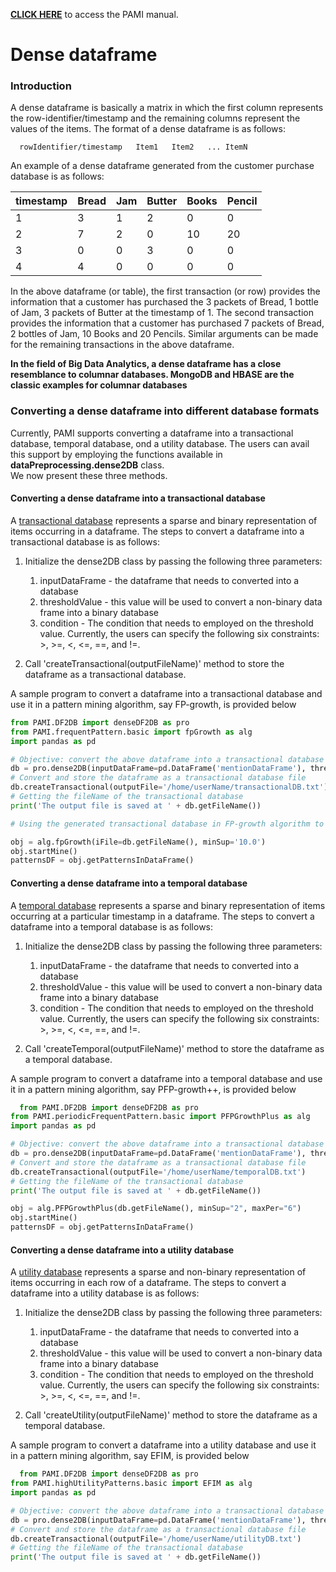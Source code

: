 **[CLICK HERE](manual.html)** to access the PAMI manual.

# Dense dataframe

### Introduction
A dense dataframe is basically a  matrix in which the first column represents the row-identifier/timestamp
and the remaining columns represent the values of the items. The format of a dense dataframe is as follows:

      rowIdentifier/timestamp   Item1   Item2   ... ItemN

An example of a dense dataframe generated from the customer purchase database is as follows:

  timestamp | Bread | Jam | Butter | Books | Pencil
  ---------|-----|---|------|---|------
    1| 3 | 1| 2|0 |0
    2|7|2|0|10|20
    3|0|0|3|0|0
    4|4|0|0|0|0

In the above dataframe (or table), the first transaction (or row) provides the information that a customer has purchased the 3 packets 
of Bread, 1 bottle of Jam, 3 packets of Butter at the timestamp of 1. The second transaction provides the information
that a customer has purchased 7 packets of Bread, 2 bottles of Jam, 10 Books and 20 Pencils. Similar arguments can be 
made for the remaining transactions in the above dataframe.

**In the field of Big Data Analytics, a dense dataframe has a close resemblance to columnar databases.
MongoDB and HBASE are  the classic examples for columnar databases**

### Converting a dense dataframe into different database formats
Currently, PAMI supports converting a dataframe into a transactional database, temporal database, ond a utility database.
The users can avail this support by employing the functions available in **dataPreprocessing.dense2DB** class.  
We now present these three methods.

#### Converting a dense dataframe into a transactional database
A [transactional database](transactionalDatabase.html) represents a sparse and binary representation of items occurring in a dataframe. 
The steps to convert a dataframe into a transactional database is as follows:

1. Initialize the dense2DB class by passing the following three parameters: 
   1. inputDataFrame  - the dataframe that needs to converted into a database
   1. thresholdValue  - this value will be used to convert a non-binary data frame into a binary database
   1. condition       - The condition that needs to employed on the threshold value. Currently, the users can specify 
      the following six constraints: >, >=, <, <=, ==, and !=.

1. Call 'createTransactional(outputFileName)' method to store the dataframe as a transactional database.

A sample program to convert a dataframe into a transactional database and use it in a pattern mining algorithm, say FP-growth, is provided below

 ```Python
from PAMI.DF2DB import denseDF2DB as pro
from PAMI.frequentPattern.basic import fpGrowth as alg
import pandas as pd

# Objective: convert the above dataframe into a transactional database with items whose value is greater than or equal 1.
db = pro.dense2DB(inputDataFrame=pd.DataFrame('mentionDataFrame'), thresholdValue=1, condition='>=')
# Convert and store the dataframe as a transactional database file
db.createTransactional(outputFile='/home/userName/transactionalDB.txt')
# Getting the fileName of the transactional database
print('The output file is saved at ' + db.getFileName())

# Using the generated transactional database in FP-growth algorithm to discover frequent patterns

obj = alg.fpGrowth(iFile=db.getFileName(), minSup='10.0')
obj.startMine()
patternsDF = obj.getPatternsInDataFrame()

   ```

#### Converting a dense dataframe into a temporal database
A [temporal database](temporalDatabase.html) represents a sparse and binary representation of items occurring at a particular timestamp
in a dataframe.  The steps to convert a dataframe into a temporal database is as follows:

1. Initialize the dense2DB class by passing the following three parameters: 
   1. inputDataFrame  - the dataframe that needs to converted into a database
   1. thresholdValue  - this value will be used to convert a non-binary data frame into a binary database
   1. condition       - The condition that needs to employed on the threshold value. Currently, the users can specify 
      the following six constraints: >, >=, <, <=, ==, and !=.

1. Call 'createTemporal(outputFileName)' method to store the dataframe as a temporal database.

A sample program to convert a dataframe into a temporal database and use it in a pattern mining algorithm, say PFP-growth++, is provided below

 ```Python
   from PAMI.DF2DB import denseDF2DB as pro
from PAMI.periodicFrequentPattern.basic import PFPGrowthPlus as alg
import pandas as pd

# Objective: convert the above dataframe into a transactional database with items whose value is greater than or equal 1.
db = pro.dense2DB(inputDataFrame=pd.DataFrame('mentionDataFrame'), thresholdValue=1, condition='>=')
# Convert and store the dataframe as a transactional database file
db.createTransactional(outputFile='/home/userName/temporalDB.txt')
# Getting the fileName of the transactional database
print('The output file is saved at ' + db.getFileName())

obj = alg.PFPGrowthPlus(db.getFileName(), minSup="2", maxPer="6")
obj.startMine()
patternsDF = obj.getPatternsInDataFrame()

``` 
#### Converting a dense dataframe into a utility database
A [utility database](utilityDatabase.html) represents a sparse and non-binary representation of items occurring in
each row of a dataframe.  The steps to convert a dataframe into a utility database is as follows:

1. Initialize the dense2DB class by passing the following three parameters: 
   1. inputDataFrame  - the dataframe that needs to converted into a database
   1. thresholdValue  - this value will be used to convert a non-binary data frame into a binary database
   1. condition       - The condition that needs to employed on the threshold value. Currently, the users can specify 
      the following six constraints: >, >=, <, <=, ==, and !=.

1. Call 'createUtility(outputFileName)' method to store the dataframe as a temporal database.

A sample program to convert a dataframe into a utility database and use it in a pattern mining algorithm, say EFIM, is provided below

 ```Python
   from PAMI.DF2DB import denseDF2DB as pro
from PAMI.highUtilityPatterns.basic import EFIM as alg
import pandas as pd

# Objective: convert the above dataframe into a transactional database with items whose value is greater than or equal 1.
db = pro.dense2DB(inputDataFrame=pd.DataFrame('mentionDataFrame'), thresholdValue=1, condition='>=')
# Convert and store the dataframe as a transactional database file
db.createTransactional(outputFile='/home/userName/utilityDB.txt')
# Getting the fileName of the transactional database
print('The output file is saved at ' + db.getFileName())

  ```
